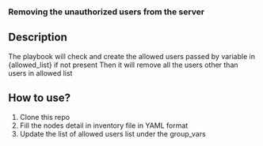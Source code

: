 ### Removing the unauthorized users from the server

## Description

The playbook will check and create the allowed users passed by variable in {allowed_list} if not present
Then it will remove all the users other than users in allowed list 

## How to use?

1. Clone this repo
2. Fill the nodes detail in inventory file in YAML format
3. Update the list of allowed users list under the group_vars 